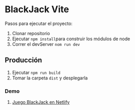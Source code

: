 # BlackJack Vite

Pasos para ejecutar el proyecto:

1. Clonar repositorio
2. Ejecutar ```npm install```para construir los módulos de node
3. Correr el devServer ```nom run dev```

## Producción

1. Ejecutar ```npm run build```
2. Tomar la carpeta ```dist``` y desplegarla

### Demo

1. [Juego BlackJack en Netlify](https://blackjackpipedsl-vite-app.netlify.app/)
 
